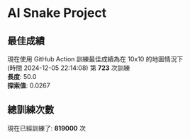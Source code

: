 
# AI Snake Project

## **最佳成績**










































































































































現在使用 GitHub Action 訓練最佳成績為在 10x10 的地圖情況下  
(時間 2024-12-05 22:14:08) 第 **723** 次訓練  
**長度**: 50.0  
**探索值**: 0.0267





















































































































































































































































































## 總訓練次數
現在已經訓練了: **819000** 次
